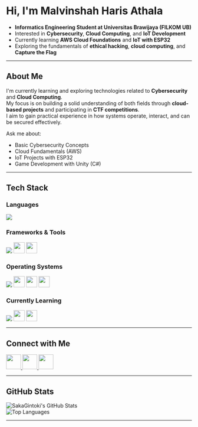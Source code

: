 #  Hi, I'm Malvinshah Haris Athala  

- **Informatics Engineering Student at Universitas Brawijaya (FILKOM UB)**  
- Interested in **Cybersecurity**, **Cloud Computing**, and **IoT Development**  
- Currently learning **AWS Cloud Foundations** and **IoT with ESP32**  
- Exploring the fundamentals of **ethical hacking**, **cloud computing**, and **Capture the Flag**

---

## About Me  

I'm currently learning and exploring technologies related to **Cybersecurity** and **Cloud Computing**.  
My focus is on building a solid understanding of both fields through **cloud-based projects** and participating in **CTF competitions**.  
I aim to gain practical experience in how systems operate, interact, and can be secured effectively.

Ask me about:  
- Basic Cybersecurity Concepts  
- Cloud Fundamentals (AWS)  
- IoT Projects with ESP32  
- Game Development with Unity (C#)  

---

## Tech Stack  

### Languages  
<p>
  <img src="https://skillicons.dev/icons?i=python,kotlin,js,php,cs,cpp" />
</p>

### Frameworks & Tools  
<p>
  <img src="https://skillicons.dev/icons?i=laravel,vue,tailwind,docker,firebase,unity,git,linux" />
  <img src="https://img.shields.io/badge/Wazuh-005C99?logo=wazuh&logoColor=white&style=for-the-badge" height="30" />
  <img src="https://img.shields.io/badge/Metasploit-2C2C2C?logo=metasploit&logoColor=white&style=for-the-badge" height="30" />
</p>

### Operating Systems  
<p>
  <img src="https://skillicons.dev/icons?i=arch,linux" />
  <img src="https://img.shields.io/badge/Kali_Linux-557C94?logo=kalilinux&logoColor=white&style=for-the-badge" height="30" />
  <img src="https://img.shields.io/badge/Rocky_Linux-10B981?logo=rockylinux&logoColor=white&style=for-the-badge" height="30" />
  <img src="https://img.shields.io/badge/Linux_Mint-87CF3E?logo=linuxmint&logoColor=white&style=for-the-badge" height="30" />
</p>

### Currently Learning  
<p>
  <img src="https://skillicons.dev/icons?i=aws" />
  <img src="https://img.shields.io/badge/IoT_ESP32-00979D?logo=espressif&logoColor=white&style=for-the-badge" height="30" />
  <img src="https://img.shields.io/badge/Cybersecurity-FB542B?logo=hackthebox&logoColor=white&style=for-the-badge" height="30" />
</p>

---

## Connect with Me  

<p align="left">
  <a href="https://github.com/SakaGintoki">
    <img src="https://skillicons.dev/icons?i=github" height="40" />
  </a>
  <a href="https://linkedin.com/in/yourusername">
    <img src="https://skillicons.dev/icons?i=linkedin" height="40" />
  </a>
  <a href="mailto:your.email@example.com">
    <img src="https://skillicons.dev/icons?i=gmail" height="40" />
  </a>
</p>

---

## GitHub Stats  

![SakaGintoki's GitHub Stats](https://github-readme-stats.vercel.app/api?username=SakaGintoki&show_icons=true&theme=tokyonight)  
![Top Languages](https://github-readme-stats.vercel.app/api/top-langs/?username=SakaGintoki&layout=compact&theme=tokyonight)

---

